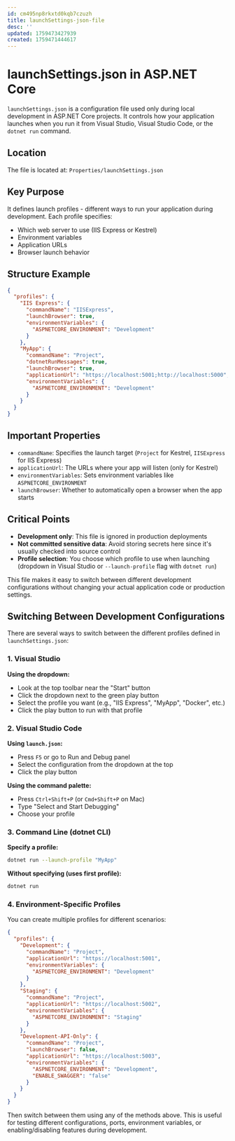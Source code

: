 ```yaml
---
id: cm495np8rkxtd0kqb7czuzh
title: launchSettings-json-file
desc: ''
updated: 1759473427939
created: 1759471444617
---
```


# launchSettings.json in ASP.NET Core

`launchSettings.json` is a configuration file used only during local development in ASP.NET Core projects. It controls how your application launches when you run it from Visual Studio, Visual Studio Code, or the `dotnet run` command.

## Location
The file is located at: `Properties/launchSettings.json`

## Key Purpose
It defines launch profiles - different ways to run your application during development. Each profile specifies:

- Which web server to use (IIS Express or Kestrel)
- Environment variables
- Application URLs
- Browser launch behavior

## Structure Example
```json
{
  "profiles": {
    "IIS Express": {
      "commandName": "IISExpress",
      "launchBrowser": true,
      "environmentVariables": {
        "ASPNETCORE_ENVIRONMENT": "Development"
      }
    },
    "MyApp": {
      "commandName": "Project",
      "dotnetRunMessages": true,
      "launchBrowser": true,
      "applicationUrl": "https://localhost:5001;http://localhost:5000",
      "environmentVariables": {
        "ASPNETCORE_ENVIRONMENT": "Development"
      }
    }
  }
}
```

## Important Properties
- `commandName`: Specifies the launch target (`Project` for Kestrel, `IISExpress` for IIS Express)
- `applicationUrl`: The URLs where your app will listen (only for Kestrel)
- `environmentVariables`: Sets environment variables like `ASPNETCORE_ENVIRONMENT`
- `launchBrowser`: Whether to automatically open a browser when the app starts

## Critical Points
- **Development only**: This file is ignored in production deployments
- **Not committed sensitive data**: Avoid storing secrets here since it's usually checked into source control
- **Profile selection**: You choose which profile to use when launching (dropdown in Visual Studio or `--launch-profile` flag with `dotnet run`)

This file makes it easy to switch between different development configurations without changing your actual application code or production settings.

## Switching Between Development Configurations
There are several ways to switch between the different profiles defined in `launchSettings.json`:

### 1. Visual Studio
**Using the dropdown:**
- Look at the top toolbar near the "Start" button
- Click the dropdown next to the green play button
- Select the profile you want (e.g., "IIS Express", "MyApp", "Docker", etc.)
- Click the play button to run with that profile

### 2. Visual Studio Code
**Using `launch.json`:**
- Press `F5` or go to Run and Debug panel
- Select the configuration from the dropdown at the top
- Click the play button

**Using the command palette:**
- Press `Ctrl+Shift+P` (or `Cmd+Shift+P` on Mac)
- Type "Select and Start Debugging"
- Choose your profile

### 3. Command Line (dotnet CLI)
**Specify a profile:**
```bash
dotnet run --launch-profile "MyApp"
```
**Without specifying (uses first profile):**
```bash
dotnet run
```

### 4. Environment-Specific Profiles
You can create multiple profiles for different scenarios:
```json
{
  "profiles": {
    "Development": {
      "commandName": "Project",
      "applicationUrl": "https://localhost:5001",
      "environmentVariables": {
        "ASPNETCORE_ENVIRONMENT": "Development"
      }
    },
    "Staging": {
      "commandName": "Project",
      "applicationUrl": "https://localhost:5002",
      "environmentVariables": {
        "ASPNETCORE_ENVIRONMENT": "Staging"
      }
    },
    "Development-API-Only": {
      "commandName": "Project",
      "launchBrowser": false,
      "applicationUrl": "https://localhost:5003",
      "environmentVariables": {
        "ASPNETCORE_ENVIRONMENT": "Development",
        "ENABLE_SWAGGER": "false"
      }
    }
  }
}
```

Then switch between them using any of the methods above. This is useful for testing different configurations, ports, environment variables, or enabling/disabling features during development.
